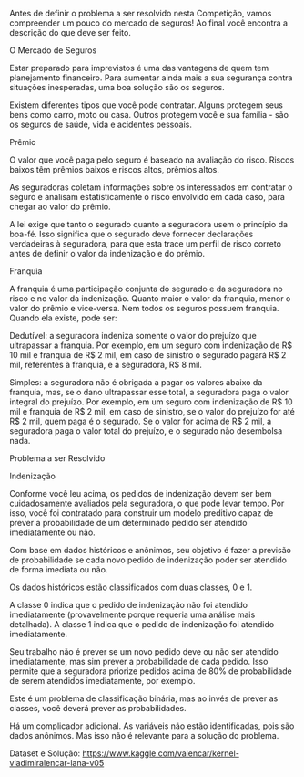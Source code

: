 
Antes de definir o problema a ser resolvido nesta Competição, vamos compreender um pouco do mercado de seguros! Ao final você encontra a descrição do que deve ser feito.

O Mercado de Seguros

Estar preparado para imprevistos é uma das vantagens de quem tem planejamento financeiro. Para aumentar ainda mais a sua segurança contra situações inesperadas, uma boa solução são os seguros.

Existem diferentes tipos que você pode contratar. Alguns protegem seus bens como carro, moto ou casa. Outros protegem você e sua família - são os seguros de saúde, vida e acidentes pessoais.

Prêmio

O valor que você paga pelo seguro é baseado na avaliação do risco. Riscos baixos têm prêmios baixos e riscos altos, prêmios altos.

As seguradoras coletam informações sobre os interessados em contratar o seguro e analisam estatisticamente o risco envolvido em cada caso, para chegar ao valor do prêmio.

A lei exige que tanto o segurado quanto a seguradora usem o princípio da boa-fé. Isso significa que o segurado deve fornecer declarações verdadeiras à seguradora, para que esta trace um perfil de risco correto antes de definir o valor da indenização e do prêmio.

Franquia

A franquia é uma participação conjunta do segurado e da seguradora no risco e no valor da indenização. Quanto maior o valor da franquia, menor o valor do prêmio e vice-versa. Nem todos os seguros possuem franquia. Quando ela existe, pode ser:

Dedutível: a seguradora indeniza somente o valor do prejuízo que ultrapassar a franquia. Por exemplo, em um seguro com indenização de R$ 10 mil e franquia de R$ 2 mil, em caso de sinistro o segurado pagará R$ 2 mil, referentes à franquia, e a seguradora, R$ 8 mil.

Simples: a seguradora não é obrigada a pagar os valores abaixo da franquia, mas, se o dano ultrapassar esse total, a seguradora paga o valor integral do prejuízo. Por exemplo, em um seguro com indenização de R$ 10 mil e franquia de R$ 2 mil, em caso de sinistro, se o valor do prejuízo for até R$ 2 mil, quem paga é o segurado. Se o valor for acima de R$ 2 mil, a seguradora paga o valor total do prejuízo, e o segurado não desembolsa nada.

Problema a ser Resolvido

Indenização

Conforme você leu acima, os pedidos de indenização devem ser bem cuidadosamente avaliados pela seguradora, o que pode levar tempo. Por isso, você foi contratado para construir um modelo preditivo capaz de prever a probabilidade de um determinado pedido ser atendido imediatamente ou não.

Com base em dados históricos e anônimos, seu objetivo é fazer a previsão de probabilidade se cada novo pedido de indenização poder ser atendido de forma imediata ou não.

Os dados históricos estão classificados com duas classes, 0 e 1.

A classe 0 indica que o pedido de indenização não foi atendido imediatamente (provavelmente porque requeria uma análise mais detalhada). A classe 1 indica que o pedido de indenização foi atendido imediatamente.

Seu trabalho não é prever se um novo pedido deve ou não ser atendido imediatamente, mas sim prever a probabilidade de cada pedido. Isso permite que a seguradora priorize pedidos acima de 80% de probabilidade de serem atendidos imediatamente, por exemplo.

Este é um problema de classificação binária, mas ao invés de prever as classes, você deverá prever as probabilidades.

Há um complicador adicional. As variáveis não estão identificadas, pois são dados anônimos. Mas isso não é relevante para a solução do problema.

Dataset e Solução: https://www.kaggle.com/valencar/kernel-vladimiralencar-lana-v05

